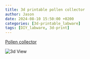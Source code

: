 ```yaml
---
title: 3d printable pollen collector
author: Jason
date: 2024-08-10 15:50:00 +0200
categories: [3d-printable_labware]
tags: [DIY_labware, 3d-print]
---
```

[Pollen collector](https://www.printables.com/model/545232-pollen-collector)

![3d View](https://media.printables.com/media/prints/545232/images/4385006_f3570015-9143-4f40-93bc-4a7e4cab9381/thumbs/inside/1600x1200/png/large_display_2140d0d9-b196-4e14-928e-6cad9fce0753_545232.webp)
